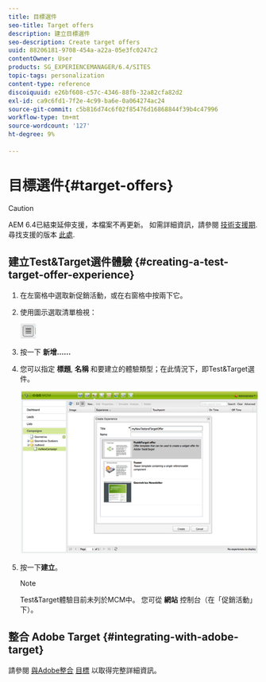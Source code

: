 ```yaml
---
title: 目標選件
seo-title: Target offers
description: 建立目標選件
seo-description: Create target offers
uuid: 88206181-9708-454a-a22a-05e3fc0247c2
contentOwner: User
products: SG_EXPERIENCEMANAGER/6.4/SITES
topic-tags: personalization
content-type: reference
discoiquuid: e26bf608-c57c-4346-88fb-32a82cfa82d2
exl-id: ca9c6fd1-7f2e-4c99-ba6e-0a064274ac24
source-git-commit: c5b816d74c6f02f85476d16868844f39b4c47996
workflow-type: tm+mt
source-wordcount: '127'
ht-degree: 9%

---
```


# 目標選件{#target-offers}

>[!CAUTION]
>
>AEM 6.4已結束延伸支援，本檔案不再更新。 如需詳細資訊，請參閱 [技術支援期](https://helpx.adobe.com//tw/support/programs/eol-matrix.html). 尋找支援的版本 [此處](https://experienceleague.adobe.com/docs/).

## 建立Test&amp;Target選件體驗 {#creating-a-test-target-offer-experience}

1. 在左窗格中選取新促銷活動，或在右窗格中按兩下它。
1. 使用圖示選取清單檢視：

   ![](do-not-localize/chlimage_1-11.png)

1. 按一下 **新增……**
1. 您可以指定 **標題**, **名稱** 和要建立的體驗類型；在此情況下，即Test&amp;Target選件。

   ![chlimage_1-139](assets/chlimage_1-139.png)

1. 按一下&#x200B;**建立**。

   >[!NOTE]
   >
   >Test&amp;Target體驗目前未列於MCM中。 您可從 **網站** 控制台（在「促銷活動」下）。

## 整合 Adobe Target {#integrating-with-adobe-target}

請參閱 [與Adobe整合](/help/sites-administering/target.md) [目標](/help/sites-administering/target.md) 以取得完整詳細資訊。
